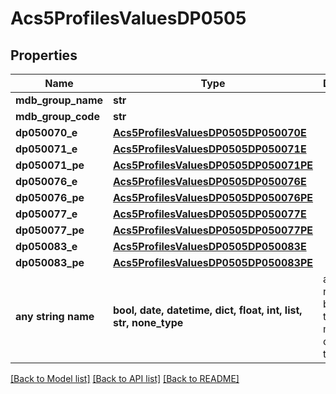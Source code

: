 # Acs5ProfilesValuesDP0505


## Properties
Name | Type | Description | Notes
------------ | ------------- | ------------- | -------------
**mdb_group_name** | **str** |  | 
**mdb_group_code** | **str** |  | 
**dp050070_e** | [**Acs5ProfilesValuesDP0505DP050070E**](Acs5ProfilesValuesDP0505DP050070E.md) |  | 
**dp050071_e** | [**Acs5ProfilesValuesDP0505DP050071E**](Acs5ProfilesValuesDP0505DP050071E.md) |  | 
**dp050071_pe** | [**Acs5ProfilesValuesDP0505DP050071PE**](Acs5ProfilesValuesDP0505DP050071PE.md) |  | 
**dp050076_e** | [**Acs5ProfilesValuesDP0505DP050076E**](Acs5ProfilesValuesDP0505DP050076E.md) |  | 
**dp050076_pe** | [**Acs5ProfilesValuesDP0505DP050076PE**](Acs5ProfilesValuesDP0505DP050076PE.md) |  | 
**dp050077_e** | [**Acs5ProfilesValuesDP0505DP050077E**](Acs5ProfilesValuesDP0505DP050077E.md) |  | 
**dp050077_pe** | [**Acs5ProfilesValuesDP0505DP050077PE**](Acs5ProfilesValuesDP0505DP050077PE.md) |  | 
**dp050083_e** | [**Acs5ProfilesValuesDP0505DP050083E**](Acs5ProfilesValuesDP0505DP050083E.md) |  | 
**dp050083_pe** | [**Acs5ProfilesValuesDP0505DP050083PE**](Acs5ProfilesValuesDP0505DP050083PE.md) |  | 
**any string name** | **bool, date, datetime, dict, float, int, list, str, none_type** | any string name can be used but the value must be the correct type | [optional]

[[Back to Model list]](../README.md#documentation-for-models) [[Back to API list]](../README.md#documentation-for-api-endpoints) [[Back to README]](../README.md)


